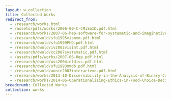```yaml
---
layout: w_collection
title: Collected Works
redirect_from:
  - /research/works.html
  - /assets/pdfs/works/2006-00-C-CMiSoID.pdf.html
  - /research/works/2007-06-hep-software-for-systematic-and-imaginative-exploration.html
  - /research/dwnld/sfu1995vismvm.pdf.html
  - /research/dwnld/sfu1999PhD.pdf.html
  - /research/dwnld/iv2002visint.pdf.html
  - /research/dwnld/cc2007systematic.pdf.html
  - /assets/pdfs/works/2007-06-Hep.pdf.html
  - /research/dwnld/wss2004intdisc.pdf.html
  - /research/dwnld/sfu1993mmdb.pdf.html
  - /research/dwnld/annie2003interactevo.pdf.html
  - /research/works/2013-10-Discernibility-in-the-Analysis-of-Binary-Card-Sort-Data.html
  - /research/works/2014-06-Operationalizing-Ethics-in-Food-Choice-Decisions.html
breadcrumb: Collected Works
collection: works
---
```

